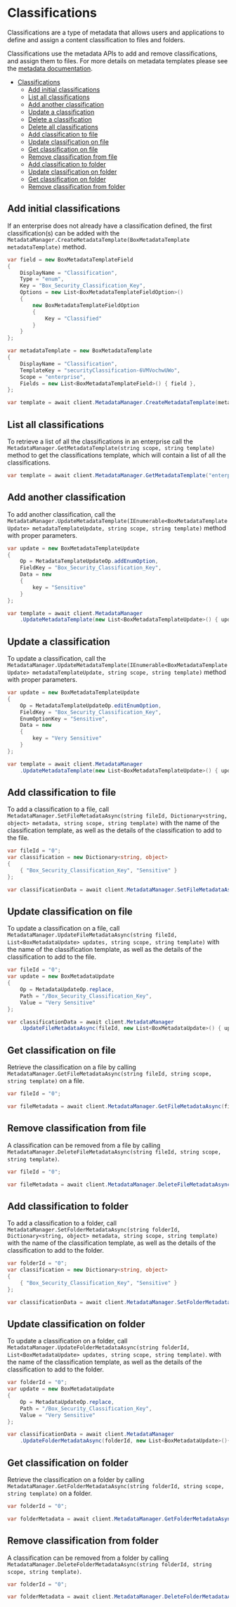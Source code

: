 Classifications
===============

Classifications are a type of metadata that allows users and applications 
to define and assign a content classification to files and folders.

Classifications use the metadata APIs to add and remove classifications, and
assign them to files. For more details on metadata templates please see the
[metadata documentation](./metadata.md).

<!-- START doctoc generated TOC please keep comment here to allow auto update -->
<!-- DON'T EDIT THIS SECTION, INSTEAD RE-RUN doctoc TO UPDATE -->


- [Classifications](#classifications)
  - [Add initial classifications](#add-initial-classifications)
  - [List all classifications](#list-all-classifications)
  - [Add another classification](#add-another-classification)
  - [Update a classification](#update-a-classification)
  - [Delete a classification](#delete-a-classification)
  - [Delete all classifications](#delete-all-classifications)
  - [Add classification to file](#add-classification-to-file)
  - [Update classification on file](#update-classification-on-file)
  - [Get classification on file](#get-classification-on-file)
  - [Remove classification from file](#remove-classification-from-file)
  - [Add classification to folder](#add-classification-to-folder)
  - [Update classification on folder](#update-classification-on-folder)
  - [Get classification on folder](#get-classification-on-folder)
  - [Remove classification from folder](#remove-classification-from-folder)

<!-- END doctoc generated TOC please keep comment here to allow auto update -->

Add initial classifications
---------------------------

If an enterprise does not already have a classification defined, the first classification(s)
can be added with the `MetadataManager.CreateMetadataTemplate(BoxMetadataTemplate metadataTemplate)` method.

<!-- sample post_metadata_templates_schema classifications -->
```c# 
var field = new BoxMetadataTemplateField
{
    DisplayName = "Classification",
    Type = "enum",
    Key = "Box_Security_Classification_Key",
    Options = new List<BoxMetadataTemplateFieldOption>() 
    {
        new BoxMetadataTemplateFieldOption
        {
            Key = "Classified"
        }
    }
};

var metadataTemplate = new BoxMetadataTemplate
{
    DisplayName = "Classification",
    TemplateKey = "securityClassification-6VMVochwUWo",
    Scope = "enterprise",
    Fields = new List<BoxMetadataTemplateField>() { field },
};

var template = await client.MetadataManager.CreateMetadataTemplate(metadataTemplate);
```

List all classifications
------------------------

To retrieve a list of all the classifications in an enterprise call the
`MetadataManager.GetMetadataTemplate(string scope, string template)`
method to get the classifications template, which will contain a list of all the 
classifications.

<!-- sample get_metadata_templates_enterprise_securityClassification-6VMVochwUWo_schema -->
```c#
var template = await client.MetadataManager.GetMetadataTemplate("enterprise", "securityClassification-6VMVochwUWo");
```

Add another classification
--------------------------

To add another classification, call the 
`MetadataManager.UpdateMetadataTemplate(IEnumerable<BoxMetadataTemplateUpdate> metadataTemplateUpdate, string scope, string template)` method
with proper parameters.

<!-- sample put_metadata_templates_enterprise_securityClassification-6VMVochwUWo_schema add -->
```c#
var update = new BoxMetadataTemplateUpdate
{
    Op = MetadataTemplateUpdateOp.addEnumOption,
    FieldKey = "Box_Security_Classification_Key",
    Data = new
    {
        key = "Sensitive"
    }
};

var template = await client.MetadataManager
    .UpdateMetadataTemplate(new List<BoxMetadataTemplateUpdate>() { update }, "enterprise", "securityClassification-6VMVochwUWo");
```

Update a classification
-----------------------

To update a classification, call the
`MetadataManager.UpdateMetadataTemplate(IEnumerable<BoxMetadataTemplateUpdate> metadataTemplateUpdate, string scope, string template)` method
with proper parameters.

<!-- sample put_metadata_templates_enterprise_securityClassification-6VMVochwUWo_schema update -->
```c#
var update = new BoxMetadataTemplateUpdate
{
    Op = MetadataTemplateUpdateOp.editEnumOption,
    FieldKey = "Box_Security_Classification_Key",
    EnumOptionKey = "Sensitive",
    Data = new
    {
        key = "Very Sensitive"
    }
};

var template = await client.MetadataManager
    .UpdateMetadataTemplate(new List<BoxMetadataTemplateUpdate>() { update }, "enterprise", "securityClassification-6VMVochwUWo");
```

Add classification to file
--------------------------

To add a classification to a file, call 
`MetadataManager.SetFileMetadataAsync(string fileId, Dictionary<string, object> metadata, string scope, string template)`
with the name of the classification template, as well as the details of the classification
to add to the file.

<!-- sample post_files_id_metadata_enterprise_securityClassification-6VMVochwUWo -->
```c#
var fileId = "0";
var classification = new Dictionary<string, object>
{
    { "Box_Security_Classification_Key", "Sensitive" }
};

var classificationData = await client.MetadataManager.SetFileMetadataAsync(fileId, classification, "enterprise", "securityClassification-6VMVochwUWo");
```

Update classification on file
-----------------------------

To update a classification on a file, call 
`MetadataManager.UpdateFileMetadataAsync(string fileId, List<BoxMetadataUpdate> updates, string scope, string template)`
with the name of the classification template, as well as the details of the classification
to add to the file.

<!-- sample put_files_id_metadata_enterprise_securityClassification-6VMVochwUWo -->
```c#
var fileId = "0";
var update = new BoxMetadataUpdate
{
    Op = MetadataUpdateOp.replace,
    Path = "/Box_Security_Classification_Key",
    Value = "Very Sensitive"
};

var classificationData = await client.MetadataManager
    .UpdateFileMetadataAsync(fileId, new List<BoxMetadataUpdate>() { update }, "enterprise", "securityClassification-6VMVochwUWo");
```


Get classification on file
--------------------------

Retrieve the classification on a file by calling
`MetadataManager.GetFileMetadataAsync(string fileId, string scope, string template)`
on a file.

<!-- sample get_files_id_metadata_enterprise_securityClassification-6VMVochwUWo -->
```c#
var fileId = "0";

var fileMetadata = await client.MetadataManager.GetFileMetadataAsync(fileId, "enterprise", "securityClassification-6VMVochwUWo");
```

Remove classification from file
-------------------------------

A classification can be removed from a file by calling
`MetadataManager.DeleteFileMetadataAsync(string fileId, string scope, string template)`.

<!-- sample delete_files_id_metadata_enterprise_securityClassification-6VMVochwUWo -->
```c#
var fileId = "0";

var fileMetadata = await client.MetadataManager.DeleteFileMetadataAsync(fileId, "enterprise", "securityClassification-6VMVochwUWo");
```


Add classification to folder
--------------------------

To add a classification to a folder, call 
`MetadataManager.SetFolderMetadataAsync(string folderId, Dictionary<string, object> metadata, string scope, string template)`
with the name of the classification template, as well as the details of the classification
to add to the folder.

<!-- sample post_folders_id_metadata_enterprise_securityClassification-6VMVochwUWo -->
```c#
var folderId = "0";
var classification = new Dictionary<string, object>
{
    { "Box_Security_Classification_Key", "Sensitive" }
};

var classificationData = await client.MetadataManager.SetFolderMetadataAsync(folderId, classification, "enterprise", "securityClassification-6VMVochwUWo");
```

Update classification on folder
-----------------------------

To update a classification on a folder, call 
`MetadataManager.UpdateFolderMetadataAsync(string folderId, List<BoxMetadataUpdate> updates, string scope, string template)`.
with the name of the classification template, as well as the details of the classification
to add to the folder.

<!-- sample put_folders_id_metadata_enterprise_securityClassification-6VMVochwUWo -->
```c#
var folderId = "0";
var update = new BoxMetadataUpdate
{
    Op = MetadataUpdateOp.replace,
    Path = "/Box_Security_Classification_Key",
    Value = "Very Sensitive"
};

var classificationData = await client.MetadataManager
    .UpdateFolderMetadataAsync(folderId, new List<BoxMetadataUpdate>(){ update }, "enterprise", "securityClassification-6VMVochwUWo");
```

Get classification on folder
--------------------------

Retrieve the classification on a folder by calling
`MetadataManager.GetFolderMetadataAsync(string folderId, string scope, string template)`
on a folder.

<!-- sample get_folders_id_metadata_enterprise_securityClassification-6VMVochwUWo -->
```c#
var folderId = "0";

var folderMetadata = await client.MetadataManager.GetFolderMetadataAsync(folderId, "enterprise", "securityClassification-6VMVochwUWo");
```

Remove classification from folder
-------------------------------

A classification can be removed from a folder by calling
`MetadataManager.DeleteFolderMetadataAsync(string folderId, string scope, string template)`.

<!-- sample delete_folders_id_metadata_enterprise_securityClassification-6VMVochwUWo -->
```c#
var folderId = "0";

var folderMetadata = await client.MetadataManager.DeleteFolderMetadataAsync(folderId, "enterprise", "securityClassification-6VMVochwUWo");
```